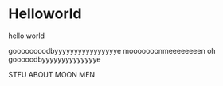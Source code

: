 # Helloworld
hello world

goooooooodbyyyyyyyyyyyyyyyye mooooooonmeeeeeeeen
oh gooooodbyyyyyyyyyyyyyye




STFU ABOUT MOON MEN
